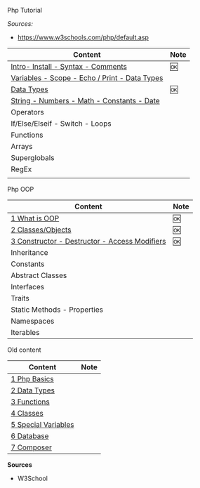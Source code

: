 
Php Tutorial

*Sources:*

- https://www.w3schools.com/php/default.asp


Content                                                                                    | Note
-------------------------------------------------------------------------------------------|-----
[Intro- Install - Syntax - Comments](./php-w3-intro.md)                                    | 🆗
[Variables - Scope - Echo / Print - Data Types](./php-w3-variables-Scope.md)               |
[Data Types](./php-w3-data-types.md)                                                       | 🆗
[String - Numbers - Math - Constants - Date](./php-w3-string-number-math-constant-date.md) |
Operators                                                                                  |
If/Else/Elseif - Switch - Loops                                                            |
Functions                                                                                  |
Arrays                                                                                     |
Superglobals                                                                               |
RegEx                                                                                      |
[](./php-w3)                                                                               |


Php OOP

Content                                                                       | Note
------------------------------------------------------------------------------|-----
[1 What is OOP](./php-oop-01-intro.md)                                        | 🆗
[2 Classes/Objects](./php-oop-02-classes.md)                                  | 🆗
[3 Constructor - Destructor - Access Modifiers ](./php-oop-03-constructor.md) | 🆗
Inheritance                                                                   |
Constants                                                                     |
Abstract Classes                                                              |
Interfaces                                                                    |
Traits                                                                        |
Static Methods - Properties                                                   |
Namespaces                                                                    |
Iterables                                                                     |



Old content

Content                                              | Note
-----------------------------------------------------|-----
[1 Php Basics](./php-01-basics.md)                   |
[2 Data Types](./php-02-data-types-1.md)             |
[3 Functions](./php-03-functions.md)                 |
[4 Classes](./php-04-classes.md)                     |
[5 Special Variables](./php-05-Special-Variables.md) |
[6 Database](./php-06-Database.md)                   |
[7 Composer](./php-07-Composer.md)                   |


**Sources**

- W3School